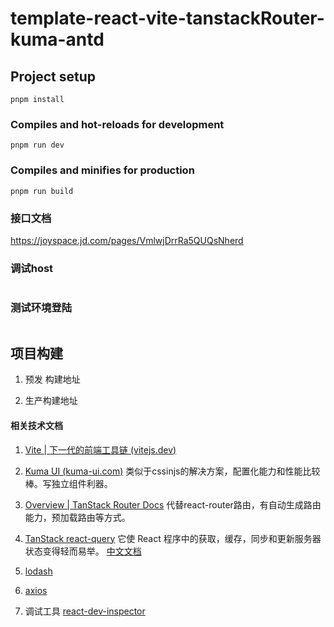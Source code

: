 
# template-react-vite-tanstackRouter-kuma-antd

## Project setup
```
pnpm install
```

### Compiles and hot-reloads for development
```
pnpm run dev
```

### Compiles and minifies for production
```
pnpm run build
```

### 接口文档
https://joyspace.jd.com/pages/VmlwjDrrRa5QUQsNherd

### 调试host

```

```

### 测试环境登陆

```

```



## 项目构建

1. 预发 构建地址 

2. 生产构建地址

#### 相关技术文档

1.  [Vite | 下一代的前端工具链 (vitejs.dev)](https://cn.vitejs.dev/)
2.  [Kuma UI (kuma-ui.com)](https://www.kuma-ui.com/) 类似于cssinjs的解决方案，配置化能力和性能比较棒。写独立组件利器。
3.  [Overview | TanStack Router Docs](https://tanstack.com/router/latest/docs/framework/react/overview) 代替react-router路由，有自动生成路由能力，预加载路由等方式。

4.  [TanStack react-query](https://tanstack.com/query/latest/docs/framework/react/overview) 它使 React 程序中的获取，缓存，同步和更新服务器状态变得轻而易举。
    [中文文档](https://cangsdarm.github.io/react-query-web-i18n/react/)

5.  [lodash](https://www.lodashjs.com/)
6.  [axios](https://www.axios-http.cn/)
7.  调试工具 [react-dev-inspector](https://react-dev-inspector.zthxxx.me/docs/inspector-component)
